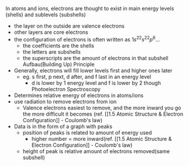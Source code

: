 In atoms and ions, electrons are thought to exist in main energy levels (shells) and sublevels (subshells)
- the layer on the outside are  valence electrons
- other layers are core electrons
- the configuration of electrons is often written as $1s^22s^22p^6...$ 
	- the coefficients are the shells
	- the letters are subshells
	- the superscripts  are the amount of electrons in that subshell
Aufbau(Building Up) Principle
 - Generally, electrons will fill lower levels first and higher ones later
	 - eg. s first, p next, d after, and f last in an energy level 
		 - d is lower by 1 energy level and f is lower by 2 though
Photoelectron Spectroscopy
- Determines relative energy of electrons in atoms/ions
- use radiation to remove electrons from ion
	- Valence electrons easiest to remove, and the more inward you go the more difficult it becomes (ref. [[1.5 Atomic Structure & Electron Configuration]] - Coulomb's law)
- Data is in the form of a graph with peaks
	- position of peaks is related to amount of energy used
		- higher number = more inward(ref. [[1.5 Atomic Structure & Electron Configuration]] - Coulomb's law)
	- height of peak is relative amount of electrons removed(same subshell)